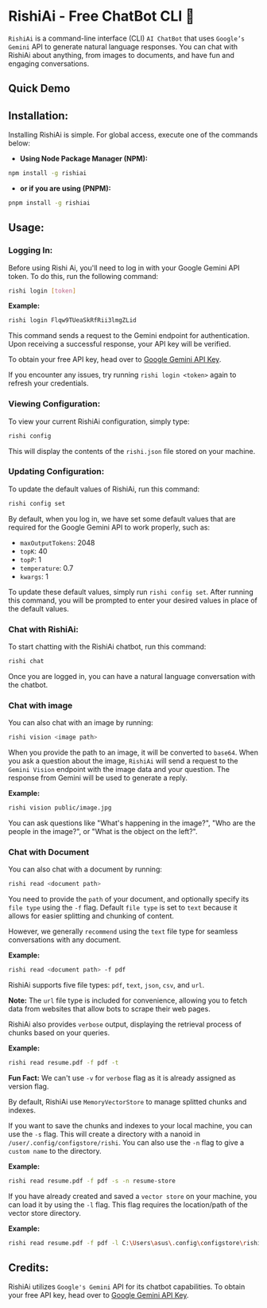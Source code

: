 # RishiAi - Free ChatBot CLI 🤖

`RishiAi` is a command-line interface (CLI) `AI ChatBot` that uses `Google’s Gemini` API to generate natural language responses. You can chat with RishiAi about anything, from images to documents, and have fun and engaging conversations.

## Quick Demo


## Installation:
Installing RishiAi is simple. For global access, execute one of the commands below:

* **Using Node Package Manager (NPM):**
```bash
npm install -g rishiai
```

* **or if you are using (PNPM):**
```bash
pnpm install -g rishiai
```

## Usage:

### Logging In:
Before using Rishi Ai, you'll need to log in with your Google Gemini API token. To do this, run the following command:

```bash
rishi login [token]
```

**Example:**
```bash
rishi login Flqw9TUeaSkRfRii3lmgZLid
```

This command sends a request to the Gemini endpoint for authentication. Upon receiving a successful response, your API key will be verified. 

To obtain your free API key, head over to [Google Gemini API Key](https://makersuite.google.com/app/apikey).

If you encounter any issues, try running `rishi login <token>` again to refresh your credentials.

### Viewing Configuration:
To view your current RishiAi configuration, simply type:

```bash
rishi config
```

This will display the contents of the `rishi.json` file stored on your machine.

### Updating Configuration:

To update the default values of RishiAi, run this command:

```bash
rishi config set
```

By default, when you log in, we have set some default values that are required for the Google Gemini API to work properly, such as:

- `maxOutputTokens`: 2048
- `topK`: 40
- `topP`: 1
- `temperature`: 0.7
- `kwargs`: 1

To update these default values, simply run `rishi config set`. After running this command, you will be prompted to enter your desired values in place of the default values.

### Chat with RishiAi:
To start chatting with the RishiAi chatbot, run this command:

```bash
rishi chat
```

Once you are logged in, you can have a natural language conversation with the chatbot.

### Chat with image
You can also chat with an image by running:

```bash
rishi vision <image path>
```

When you provide the path to an image, it will be converted to `base64`. When you ask a question about the image, `RishiAi` will send a request to the `Gemini Vision` endpoint with the image data and your question. The response from Gemini will be used to generate a reply.

**Example:**
```bash
rishi vision public/image.jpg
```

You can ask questions like "What's happening in the image?", "Who are the people in the image?", or "What is the object on the left?".

### Chat with Document
You can also chat with a document by running:

```bash
rishi read <document path>
```

You need to provide the `path` of your document, and optionally specify its `file type` using the `-f` flag. Default `file type` is set to `text` because it allows for easier splitting and chunking of content.

However, we generally `recommend` using the `text` file type for seamless conversations with any document.

**Example:**

```bash
rishi read <document path> -f pdf
```
RishiAi supports five file types: `pdf`, `text`, `json`, `csv`, and `url`. 

**Note:** The `url` file type is included for convenience, allowing you to fetch data from websites that allow bots to scrape their web pages.

RishiAi also provides `verbose` output, displaying the retrieval process of chunks based on your queries.

**Example:**
```bash
rishi read resume.pdf -f pdf -t
```
**Fun Fact:** We can't use `-v` for `verbose` flag as it is already assigned as version flag.

By default, RishiAi use `MemoryVectorStore` to manage splitted chunks and indexes. 

If you want to save the chunks and indexes to your local machine, you can use the `-s` flag. This will create a directory with a nanoid in `/user/.config/configstore/rishi`. You can also use the `-n` flag to give a `custom name` to the directory.

**Example:**
```bash
rishi read resume.pdf -f pdf -s -n resume-store
```

If you have already created and saved a `vector store` on your machine, you can load it by using the `-l` flag. This flag requires the location/path of the vector store directory.

**Example:**
```bash
rishi read resume.pdf -f pdf -l C:\Users\asus\.config\configstore\rishi\resume-store
```

## Credits:
RishiAi utilizes `Google's Gemini` API for its chatbot capabilities. To obtain your free API key, head over to [Google Gemini API Key](https://makersuite.google.com/app/apikey).
```